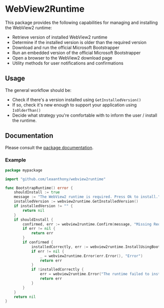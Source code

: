 # WebView2Runtime

This package provides the following capabilities for managing and installing the WebView2 runtime:

- Retrieve version of installed WebView2 runtime
- Determine if the installed version is older than the required version
- Download and run the official Microsoft Bootstrapper
- Run an embedded version of the official Microsoft Bootstrapper
- Open a browser to the WebView2 download page
- Utility methods for user notifications and confirmations

## Usage

The general workflow should be:

- Check if there's a version installed using `GetInstalledVersion()`
- If so, check it's new enough to support your application using `IsOlderThan()`
- Decide what strategy you're comfortable with to inform the user / install the runtime.

## Documentation

Please consult the [package documentation](https://pkg.go.dev/github.com/leaanthony/webview2runtime).

### Example

```go
package mypackage

import "github.com/leaanthony/webview2runtime"

func BootstrapRuntime() error {
    shouldInstall := true
    message := "The WebView2 runtime is required. Press Ok to install."
    installedVersion := webview2runtime.GetInstalledVersion()
    if installedVersion != "" {
        return nil
    }
    if shouldInstall {
        confirmed, err := webview2runtime.Confirm(message, "Missing Requirements")
        if err != nil {
            return err
        }
        if confirmed {
            installedCorrectly, err := webview2runtime.InstallUsingBootstrapper()
            if err != nil {
                _ = webview2runtime.Error(err.Error(), "Error")
                return err
            }
            if !installedCorrectly {
                err = webview2runtime.Error("The runtime failed to install correctly. Please try again.", "Error")
                return err
            }
        }
    }
    return nil
}
```